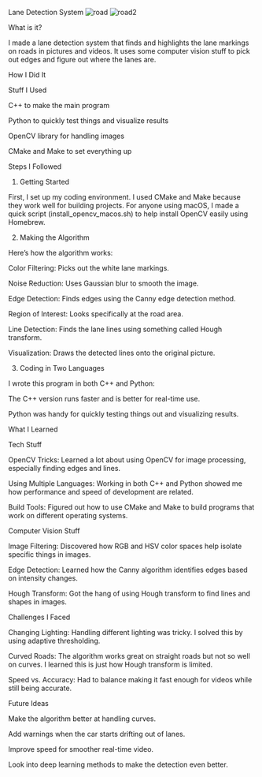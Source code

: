 Lane Detection System
![road](https://github.com/user-attachments/assets/2b09cd89-00dd-41d9-9f16-ce337504d474)
![road2](https://github.com/user-attachments/assets/64f6cf0c-6b9d-4ee1-8523-232dcdf0a9cc)

What is it?

I made a lane detection system that finds and highlights the lane markings on roads in pictures and videos. It uses some computer vision stuff to pick out edges and figure out where the lanes are.

How I Did It

Stuff I Used

C++ to make the main program

Python to quickly test things and visualize results

OpenCV library for handling images

CMake and Make to set everything up

Steps I Followed

1. Getting Started

First, I set up my coding environment. I used CMake and Make because they work well for building projects. For anyone using macOS, I made a quick script (install_opencv_macos.sh) to help install OpenCV easily using Homebrew.

2. Making the Algorithm

Here’s how the algorithm works:

Color Filtering: Picks out the white lane markings.

Noise Reduction: Uses Gaussian blur to smooth the image.

Edge Detection: Finds edges using the Canny edge detection method.

Region of Interest: Looks specifically at the road area.

Line Detection: Finds the lane lines using something called Hough transform.

Visualization: Draws the detected lines onto the original picture.

3. Coding in Two Languages

I wrote this program in both C++ and Python:

The C++ version runs faster and is better for real-time use.

Python was handy for quickly testing things out and visualizing results.

What I Learned

Tech Stuff

OpenCV Tricks: Learned a lot about using OpenCV for image processing, especially finding edges and lines.

Using Multiple Languages: Working in both C++ and Python showed me how performance and speed of development are related.

Build Tools: Figured out how to use CMake and Make to build programs that work on different operating systems.

Computer Vision Stuff

Image Filtering: Discovered how RGB and HSV color spaces help isolate specific things in images.

Edge Detection: Learned how the Canny algorithm identifies edges based on intensity changes.

Hough Transform: Got the hang of using Hough transform to find lines and shapes in images.

Challenges I Faced

Changing Lighting: Handling different lighting was tricky. I solved this by using adaptive thresholding.

Curved Roads: The algorithm works great on straight roads but not so well on curves. I learned this is just how Hough transform is limited.

Speed vs. Accuracy: Had to balance making it fast enough for videos while still being accurate.

Future Ideas

Make the algorithm better at handling curves.

Add warnings when the car starts drifting out of lanes.

Improve speed for smoother real-time video.

Look into deep learning methods to make the detection even better.

